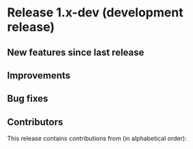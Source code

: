 # Release 1.x-dev (development release)

## New features since last release

## Improvements

## Bug fixes

## Contributors

This release contains contributions from (in alphabetical order):
